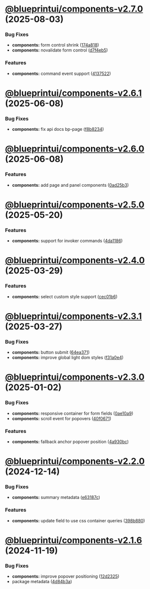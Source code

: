 # [@blueprintui/components-v2.7.0](https://github.com/blueprintui/blueprintui/compare/@blueprintui/components-v2.6.1...@blueprintui/components-v2.7.0) (2025-08-03)


### Bug Fixes

* **components:** form control shrink ([174a818](https://github.com/blueprintui/blueprintui/commit/174a818a8ee1875d2c0a38be8cf16c59fec7ccbc))
* **components:** novalidate form control ([d7f4eb5](https://github.com/blueprintui/blueprintui/commit/d7f4eb55892fe69ec98feec2b0ed667dd20e25ba))


### Features

* **components:** command event support ([4137522](https://github.com/blueprintui/blueprintui/commit/41375224f1def2c7abc01ebfb8463675ac907276))

# [@blueprintui/components-v2.6.1](https://github.com/blueprintui/blueprintui/compare/@blueprintui/components-v2.6.0...@blueprintui/components-v2.6.1) (2025-06-08)


### Bug Fixes

* **components:** fix api docs bp-page ([f8b8234](https://github.com/blueprintui/blueprintui/commit/f8b8234441d4bfc842161623c2f94ddd0825ee2a))

# [@blueprintui/components-v2.6.0](https://github.com/blueprintui/blueprintui/compare/@blueprintui/components-v2.5.0...@blueprintui/components-v2.6.0) (2025-06-08)


### Features

* **components:** add page and panel components ([0ad25b3](https://github.com/blueprintui/blueprintui/commit/0ad25b36232ea1d2cac064eaab11561c8543e2fb))

# [@blueprintui/components-v2.5.0](https://github.com/blueprintui/blueprintui/compare/@blueprintui/components-v2.4.0...@blueprintui/components-v2.5.0) (2025-05-20)


### Features

* **components:** support for invoker commands ([4da1186](https://github.com/blueprintui/blueprintui/commit/4da1186a976bf6b06559de45bd2990ae35ef7db6))

# [@blueprintui/components-v2.4.0](https://github.com/blueprintui/blueprintui/compare/@blueprintui/components-v2.3.1...@blueprintui/components-v2.4.0) (2025-03-29)


### Features

* **components:** select custom style support ([cec01b6](https://github.com/blueprintui/blueprintui/commit/cec01b6d6148452b6224edd08baf4f5ce28df9dc))

# [@blueprintui/components-v2.3.1](https://github.com/blueprintui/blueprintui/compare/@blueprintui/components-v2.3.0...@blueprintui/components-v2.3.1) (2025-03-27)


### Bug Fixes

* **components:** button submit ([64ea371](https://github.com/blueprintui/blueprintui/commit/64ea371e2e2610d2f5a91ce765757eb991b67952))
* **components:** improve global light dom styles ([f31a0e4](https://github.com/blueprintui/blueprintui/commit/f31a0e4d0a64028bf7012661a2baf51651cc23ef))

# [@blueprintui/components-v2.3.0](https://github.com/blueprintui/blueprintui/compare/@blueprintui/components-v2.2.0...@blueprintui/components-v2.3.0) (2025-01-02)


### Bug Fixes

* **components:** responsive container for form fields ([0ae10a9](https://github.com/blueprintui/blueprintui/commit/0ae10a913637b14fb712480bf37cc88cda930524))
* **components:** scroll event for popovers ([40f0671](https://github.com/blueprintui/blueprintui/commit/40f0671bca9af1c1af1683c63751f585d62708df))


### Features

* **components:** fallback anchor popover position ([4a930bc](https://github.com/blueprintui/blueprintui/commit/4a930bc98d3a882cd6f0627ab65f92c2fd4509e8))

# [@blueprintui/components-v2.2.0](https://github.com/blueprintui/blueprintui/compare/@blueprintui/components-v2.1.6...@blueprintui/components-v2.2.0) (2024-12-14)


### Bug Fixes

* **components:** summary metadata ([e63187c](https://github.com/blueprintui/blueprintui/commit/e63187ca951b2916bf4300f6ffddf787067924ea))


### Features

* **components:** update field to use css container queries ([398b880](https://github.com/blueprintui/blueprintui/commit/398b8809526fa9a11545928ff448c73ca2d3a986))

# [@blueprintui/components-v2.1.6](https://github.com/blueprintui/blueprintui/compare/@blueprintui/components-v2.1.5...@blueprintui/components-v2.1.6) (2024-11-19)


### Bug Fixes

* **components:** improve popover positioning ([12d2325](https://github.com/blueprintui/blueprintui/commit/12d232596a24465704a337dca67bc843d26616d2))
* package metadata ([4d84b3a](https://github.com/blueprintui/blueprintui/commit/4d84b3a717074c70f0d7816efee57f4381e90d4a))

